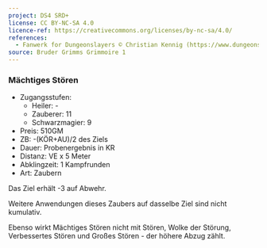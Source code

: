 ```yaml
---
project: DS4 SRD+
license: CC BY-NC-SA 4.0
licence-ref: https://creativecommons.org/licenses/by-nc-sa/4.0/
references: 
  - Fanwerk for Dungeonslayers © Christian Kennig (https://www.dungeonslayers.net/)
source: Bruder Grimms Grimmoire 1
---
```


### Mächtiges Stören

- Zugangsstufen:
  - Heiler: -
  - Zauberer: 11
  - Schwarzmagier: 9
- Preis: 510GM
- ZB: -(KÖR+AU)/2 des Ziels
- Dauer: Probenergebnis in KR
- Distanz: VE x 5 Meter
- Abklingzeit: 1 Kampfrunden
- Art: Zaubern

Das Ziel erhält -3 auf Abwehr.

Weitere Anwendungen dieses Zaubers auf dasselbe Ziel sind nicht kumulativ.

Ebenso wirkt Mächtiges Stören nicht mit Stören, Wolke der Störung, Verbessertes Stören und Großes Stören - der höhere Abzug zählt.

